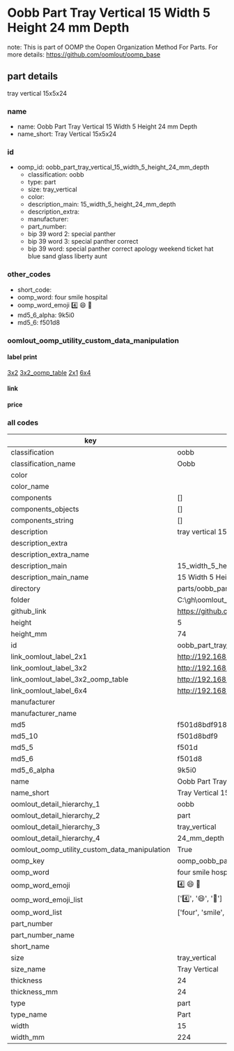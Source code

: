 # Oobb Part Tray Vertical 15 Width 5 Height 24 mm Depth  

note: This is part of OOMP the Oopen Organization Method For Parts. For more details: https://github.com/oomlout/oomp_base

##  part details
  



tray vertical 15x5x24



### name
* name: Oobb Part Tray Vertical 15 Width 5 Height 24 mm Depth
* name_short: Tray Vertical 15x5x24 
### id
* oomp_id: oobb_part_tray_vertical_15_width_5_height_24_mm_depth
  * classification: oobb
  * type: part
  * size: tray_vertical
  * color: 
  * description_main: 15_width_5_height_24_mm_depth
  * description_extra: 
  * manufacturer: 
  * part_number: 
  * bip 39 word 2: special panther
  * bip 39 word 3: special panther correct
  * bip 39 word: special panther correct apology weekend ticket hat blue sand glass liberty aunt

### other_codes
* short_code: 
* oomp_word: four smile hospital
* oomp_word_emoji :four: :smile: :hospital:
* md5_6_alpha: 9k5i0
* md5_6: f501d8






### oomlout_oomp_utility_custom_data_manipulation
#### label print
[3x2](http://192.168.1.245:1112/?label=oomp%209k5i0)
[3x2_oomp_table](http://192.168.1.108:1112/?label=oomp%209k5i0)
[2x1](http://192.168.1.242:1112/?label=oomp%209k5i0)
[6x4](http://192.168.1.55:1112/?label=oomp%209k5i0)    

#### link

                              

#### price







### all codes 
| key | value |  
| --- | --- |  
| classification | oobb |  
| classification_name | Oobb |  
| color |  |  
| color_name |  |  
| components | [] |  
| components_objects | [] |  
| components_string | [] |  
| description | tray vertical 15x5x24 |  
| description_extra |  |  
| description_extra_name |  |  
| description_main | 15_width_5_height_24_mm_depth |  
| description_main_name | 15 Width 5 Height 24 mm Depth |  
| directory | parts/oobb_part_tray_vertical_15_width_5_height_24_mm_depth |  
| folder | C:\gh\oomlout_oobb_version_4_generated_parts\parts\oobb_part_tray_vertical_15_width_5_height_24_mm_depth |  
| github_link | https://github.com/oomlout/oomlout_oomp_part_src/tree/main/parts/oobb_part_tray_vertical_15_width_5_height_24_mm_depth |  
| height | 5 |  
| height_mm | 74 |  
| id | oobb_part_tray_vertical_15_width_5_height_24_mm_depth |  
| link_oomlout_label_2x1 | http://192.168.1.242:1112/?label=oomp%209k5i0 |  
| link_oomlout_label_3x2 | http://192.168.1.245:1112/?label=oomp%209k5i0 |  
| link_oomlout_label_3x2_oomp_table | http://192.168.1.108:1112/?label=oomp%209k5i0 |  
| link_oomlout_label_6x4 | http://192.168.1.55:1112/?label=oomp%209k5i0 |  
| manufacturer |  |  
| manufacturer_name |  |  
| md5 | f501d8bdf9184d3386fc80a66127f687 |  
| md5_10 | f501d8bdf9 |  
| md5_5 | f501d |  
| md5_6 | f501d8 |  
| md5_6_alpha | 9k5i0 |  
| name | Oobb Part Tray Vertical 15 Width 5 Height 24 mm Depth |  
| name_short | Tray Vertical 15x5x24  |  
| oomlout_detail_hierarchy_1 | oobb |  
| oomlout_detail_hierarchy_2 | part |  
| oomlout_detail_hierarchy_3 | tray_vertical |  
| oomlout_detail_hierarchy_4 | 24_mm_depth |  
| oomlout_oomp_utility_custom_data_manipulation | True |  
| oomp_key | oomp_oobb_part_tray_vertical_15_width_5_height_24_mm_depth |  
| oomp_word | four smile hospital |  
| oomp_word_emoji | :four: :smile: :hospital: |  
| oomp_word_emoji_list | [':four:', ':smile:', ':hospital:'] |  
| oomp_word_list | ['four', 'smile', 'hospital'] |  
| part_number |  |  
| part_number_name |  |  
| short_name |  |  
| size | tray_vertical |  
| size_name | Tray Vertical |  
| thickness | 24 |  
| thickness_mm | 24 |  
| type | part |  
| type_name | Part |  
| width | 15 |  
| width_mm | 224 |  
